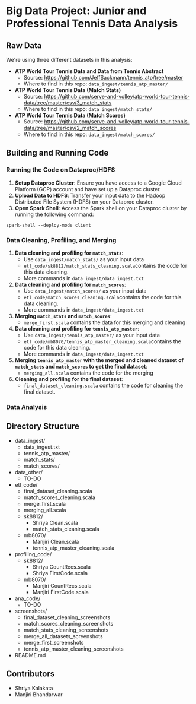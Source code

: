 # Big Data Project: Junior and Professional Tennis Data Analysis

## Raw Data
We're using three different datasets in this analysis:
* **ATP World Tour Tennis Data and Data from Tennis Abstract**
    * Source: https://github.com/JeffSackmann/tennis_atp/tree/master
    * Where to find in this repo: `data_ingest/tennis_atp_master/`
* **ATP World Tour Tennis Data (Match Stats)**
    * Source: https://github.com/serve-and-volley/atp-world-tour-tennis-data/tree/master/csv/3_match_stats
    * Where to find in this repo: `data_ingest/match_stats/`
* **ATP World Tour Tennis Data (Match Scores)**
    * Source: https://github.com/serve-and-volley/atp-world-tour-tennis-data/tree/master/csv/2_match_scores
    * Where to find in this repo: `data_ingest/match_scores/`

## Building and Running Code

### Running the Code on Dataproc/HDFS

1. **Setup Dataproc Cluster**: Ensure you have access to a Google Cloud Platform (GCP) account and have set up a Dataproc cluster.
2. **Upload Data to HDFS**: Transfer your input data to the Hadoop Distributed File System (HDFS) on your Dataproc cluster.
3. **Open Spark Shell**: Access the Spark shell on your Dataproc cluster by running the following command:
```
spark-shell --deploy-mode client
```

### Data Cleaning, Profiling, and Merging
1. **Data cleaning and profiling for `match_stats`**: 
    * Use  `data_ingest/match_stats/` as your input data
    * `etl_code/sk8812/match_stats_cleaning.scala`contains the code for this data cleaning.
    * More commands in `data_ingest/data_ingest.txt`
2. **Data cleaning and profiling for `match_scores`**: 
    * Use  `data_ingest/match_scores/` as your input data
    * `etl_code/match_scores_cleaning.scala`contains the code for this data cleaning.
    * More commands in `data_ingest/data_ingest.txt`
3. **Merging `match_stats` and `match_scores`**: 
    * `merge_first.scala` contains the data for this merging and cleaning
4. **Data cleaning and profiling for `tennis_atp_master`**: 
    * Use  `data_ingest/tennis_atp_master/` as your input data
    * `etl_code/mb8070/tennis_atp_master_cleaning.scala`contains the code for this data cleaning.
    * More commands in `data_ingest/data_ingest.txt`
5. **Merging `tennis_atp_master`  with the merged and cleaned dataset of `match_stats` and `match_scores` to get the final dataset**: 
    * `merging_all.scala` contains the code for the merging
6. **Cleaning and profiling for the final dataset**:
    * `final_dataset_cleaning.scala` contains the code for cleaning the final dataset.


### Data Analysis

## Directory Structure
* data_ingest/
    * data_ingest.txt
    * tennis_atp_master/
    * match_stats/
    * match_scores/
* data_other/
    * TO-DO
* etl_code/
    * final_dataset_cleaning.scala
    * match_scores_cleaning.scala
    * merge_first.scala
    * merging_all.scala
    * sk8812/
        * Shriya Clean.scala
        * match_stats_cleaning.scala
    * mb8070/
        * Manjiri Clean.scala
        * tennis_atp_master_cleaning.scala
* profiling_code/
    * sk8812/
        * Shriya CountRecs.scala
        * Shriya FirstCode.scala
    * mb8070/
        * Manjiri CountRecs.scala
        * Manjiri FirstCode.scala
* ana_code/
    * TO-DO
* screenshots/
    * final_dataset_cleaning_screenshots
    * match_scores_cleaning_screenshots
    * match_stats_cleaning_screenshots
    * merge_all_datasets_screenshots
    * merge_first_screenshots
    * tennis_atp_master_cleaning_screenshots
* README.md

## Contributors
* Shriya Kalakata
* Manjiri Bhandarwar